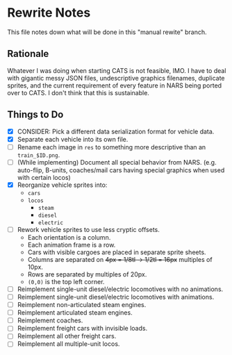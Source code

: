 # Rewrite Notes

This file notes down what will be done in this "manual rewite" branch.

## Rationale

Whatever I was doing when starting CATS is not feasible, IMO.
I have to deal with gigantic messy JSON files, undescriptive graphics filenames, duplicate sprites,
and the current requirement of every feature in NARS being ported over to CATS.
I don't think that this is sustainable.

## Things to Do

- [x] CONSIDER: Pick a different data serialization format for vehicle data.
- [x] Separate each vehicle into its own file.
- [ ] Rename each image in `res` to something more descriptive than an `train_$ID.png`.
- [ ] (While implementing) Document all special behavior from NARS. (e.g. auto-flip, B-units, coaches/mail cars having special graphics when used with certain locos)
- [x] Reorganize vehicle sprites into:
  - `cars`
  - `locos`
    - `steam`
    - `diesel`
    - `electric`
- [ ] Rework vehicle sprites to use less cryptic offsets.
  - Each orientation is a column.
  - Each animation frame is a row.
  - Cars with visible cargoes are placed in separate sprite sheets.
  - Columns are separated on ~~4px = 1/8tl → 1/2tl = 16px~~ multiples of 10px.
  - Rows are separated by multiples of 20px.
  - `(0,0)` is the top left corner.
- [ ] Reimplement single-unit diesel/electric locomotives with no animations.
- [ ] Reimplement single-unit diesel/electric locomotives with animations.
- [ ] Reimplement non-articulated steam engines.
- [ ] Reimplement articulated steam engines.
- [ ] Reimplement coaches.
- [ ] Reimplement freight cars with invisible loads.
- [ ] Reimplement all other freight cars.
- [ ] Reimplement all multiple-unit locos.